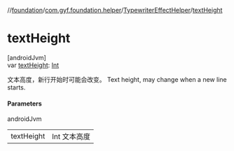 //[foundation](../../../index.md)/[com.gyf.foundation.helper](../index.md)/[TypewriterEffectHelper](index.md)/[textHeight](text-height.md)

# textHeight

[androidJvm]\
var [textHeight](text-height.md): [Int](https://kotlinlang.org/api/core/kotlin-stdlib/kotlin/-int/index.html)

文本高度，新行开始时可能会改变。 Text height, may change when a new line starts.

#### Parameters

androidJvm

| | |
|---|---|
| textHeight | Int 文本高度 |